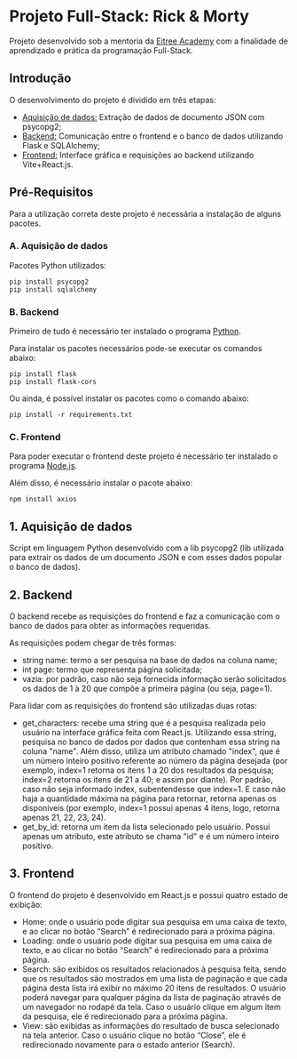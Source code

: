 # Projeto Full-Stack: Rick & Morty

Projeto desenvolvido sob a mentoria da [Eitree Academy](https://www.eitree.dev/academy/) com a finalidade de aprendizado e prática da programação Full-Stack.

## Introdução

O desenvolvimento do projeto é dividido em três etapas:
- <u>Aquisição de dados:</u> Extração de dados de documento JSON com psycopg2;
- <u>Backend:</u> Comunicação entre o frontend e o banco de dados utilizando Flask e SQLAlchemy;
- <u>Frontend:</u> Interface gráfica e requisições ao backend utilizando Vite+React.js.

## Pré-Requisitos
Para a utilização correta deste projeto é necessária a instalação de alguns pacotes.

### A. Aquisição de dados
Pacotes Python utilizados:

```
pip install psycopg2
pip install sqlalchemy
```

### B. Backend
Primeiro de tudo é necessário ter instalado o programa [Python](https://www.python.org/downloads/).

Para instalar os pacotes necessários pode-se executar os comandos abaixo:
```
pip install flask
pip install flask-cors
```

Ou ainda, é possível instalar os pacotes como o comando abaixo:
```
pip install -r requirements.txt
```

### C. Frontend
Para poder executar o frontend deste projeto é necessário ter instalado o programa [Node.js](https://nodejs.org/en/download/current).

Além disso, é necessário instalar o pacote abaixo:
```
npm install axios
```

## 1. Aquisição de dados
Script em linguagem Python desenvolvido com a lib psycopg2 (lib utilizada para extrair os dados de um documento JSON e com esses dados popular o banco de dados).

## 2. Backend
O backend recebe as requisições do frontend e faz a comunicação com o banco de dados para obter as informações requeridas.

As requisições podem chegar de três formas:
- string name: termo a ser pesquisa na base de dados na coluna name;
- int page: termo que representa página solicitada;
- vazia: por padrão, caso não seja fornecida informação serão solicitados os dados de 1 à 20 que compõe a primeira página (ou seja, page=1).

Para lidar com as requisições do frontend são utilizadas duas rotas:
- get_characters: recebe uma string que é a pesquisa realizada pelo usuário na interface gráfica feita com React.js. Utilizando essa string, pesquisa no banco de dados por dados que contenham essa string na coluna "name". Além disso, utiliza um atributo chamado "index", que é um número inteiro positivo referente ao número da página desejada (por exemplo, index=1 retorna os itens 1 a 20 dos resultados da pesquisa; index=2 retorna os itens de 21 a 40; e assim por diante). Por padrão, caso não seja informado index, subentendesse que index=1. E caso não haja a quantidade máxima na página para retornar, retorna apenas os disponíveis (por exemplo, index=1 possui apenas 4 itens, logo, retorna apenas 21, 22, 23, 24).
- get_by_id: retorna um item da lista selecionado pelo usuário. Possui apenas um atributo, este atributo se chama "id" e é um número inteiro positivo.

## 3. Frontend
O frontend do projeto é desenvolvido em React.js e possui quatro estado de exibição:
- Home: onde o usuário pode digitar sua pesquisa em uma caixa de texto, e ao clicar no botão “Search” é redirecionado para a próxima página.
- Loading: onde o usuário pode digitar sua pesquisa em uma caixa de texto, e ao clicar no botão “Search” é redirecionado para a próxima página.
- Search: são exibidos os resultados relacionados à pesquisa feita, sendo que os resultados são mostrados em uma lista de paginação e que cada página desta lista irá exibir no máximo 20 itens de resultados. O usuário poderá navegar para qualquer página da lista de paginação através de um navegador no rodapé da tela. Caso o usuário clique em algum item da pesquisa, ele é redirecionado para a próxima página.
- View: são exibidas as informações do resultado de busca selecionado na tela anterior. Caso o usuário clique no botão “Close”, ele é redirecionado novamente para o estado anterior (Search).
